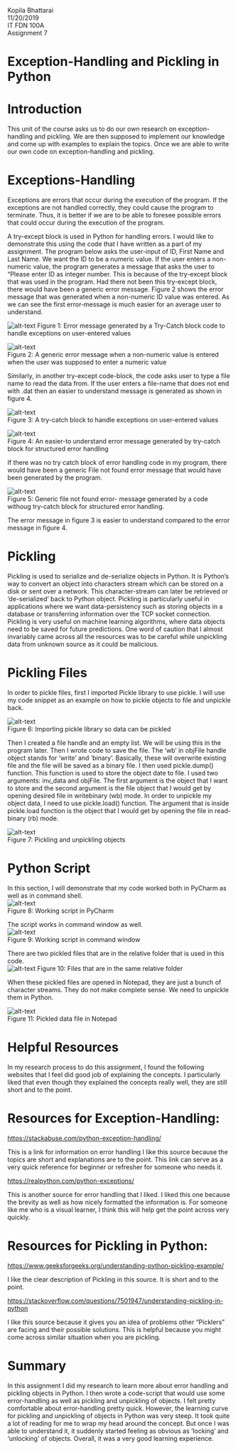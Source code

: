 
Kopila Bhattarai  
11/20/2019  
IT FDN 100A  
Assignment 7 

Exception-Handling and Pickling in Python
===


Introduction
== 

This unit of the course asks us to do our own research on exception-handling and pickling. We are then supposed to implement our knowledge and come up with examples to explain the topics. Once we are able to write our own code on exception-handling and pickling.

Exceptions-Handling
==  

Exceptions are errors that occur during the execution of the program. If the exceptions are not handled correctly, they could cause the program to terminate. Thus, it is better if we are to be able to foresee possible errors that could occur during the execution of the program.  

A try-except block is used in Python for handling errors. I would like to demonstrate this using the code that I have written as a part of my assignment.  The program below asks the user-input of ID, First Name and Last Name. We want the ID to be a numeric value. If the user enters a non-numeric value, the program generates a message that asks the user to “Please enter ID as integer number. This is because of the try-except block that was used in the program. Had there not been this try-except block, there would have been a generic error message. Figure 2 shows the error message that was generated when a non-numeric ID value was entered.  As we can see the first error-message is much easier for an average user to understand.  

![alt-text](images/Figure1.png)
Figure 1: Error message generated by a Try-Catch block code to handle exceptions on user-entered values  

![alt-text](images/Figure2.png)   
Figure 2: A generic error message when a non-numeric value is entered when the user was supposed to enter a numeric value  
    
Similarly, in another try-except code-block, the code asks user to type a file name to read the data from. If the user enters a file-name that does not end with .dat then an easier to understand message is generated as shown in figure 4.

![alt-text](images/Figure3.png)  
Figure 3: A try-catch block to handle exceptions on user-entered values  

![alt-text](images/Figure4.png)  
Figure 4: An easier-to understand error message generated by try-catch block for structured error handling  


If there was no try catch block of error handling code in my program, there would have been a generic File not found error message that would have been generated by the program.  
 
![alt-text](images/Figure5.png)  
Figure 5: Generic file not found error- message generated by a code withoug try-catch block for structured error handling.  


The error message in figure 3 is easier to understand compared to the error message in figure 4.  

Pickling  
==

Pickling is used to serialize and de-serialize objects in Python. It is Python’s way to convert an object into characters stream which can be stored on a disk or sent over a network. This character-stream can later be retrieved or ‘de-serialized’ back to Python object. Pickling is particularly useful in applications where we want data-persistency such as storing objects in a database or transferring information over the TCP socket connection. Pickling is very useful on machine learning algorithms, where data objects need to be saved for future predictions. One word of caution that I almost invariably came across all the resources was to be careful while unpickling data from unknown source as it could be malicious.  

Pickling Files
==

In order to pickle files, first I imported Pickle library to use pickle. I will use my code snippet as an example on
how to pickle objects to file and unpickle back.  

![alt-text](images/Figure6.png)  
Figure 6: Importing pickle library so data can be pickled  

Then I created a file handle and an empty list. We will be using this in the program later. Then I
wrote code to save the file. The ‘wb’ in objFile handle object stands for ‘write’ and ‘binary’.
Basically, these will overwrite existing file and the file will be saved as a binary file. I then used
pickle.dump() function. This function is used to store the object date to file. I used two
arguments: inv_data and objFile. The first argument is the object that I want to store
and the second argument is the file object that I would get by opening desired file in writebinary
(wb) mode. In order to unpickle my object data, I need to use pickle.load() function. The
argument that is inside pickle.load function is the object that I would get by opening the file in
read-binary (rb) mode.  

![alt-text](images/Figure7.png)  
Figure 7: Pickling and unpickling objects  

Python Script
==

In this section, I will demonstrate that my code worked both in PyCharm as well as in command
shell.  
![alt-text](images/Figure8.png)  
Figure 8: Working script in PyCharm  

The script works in command window as well.  
![alt-text](images/Figure9.png)  
Figure 9: Working script in command window  

There are two pickled files that are in the relative folder that is used in this code.  
![alt-text](images/Figure10.png)
Figure 10: Files that are in the same relative folder  

When these pickled files are opened in Notepad, they are just a bunch of character streams. They
do not make complete sense. We need to unpickle them in Python.  

![alt-text](images/Figure11.png)  
Figure 11: Pickled data file in Notepad  
 

Helpful Resources  
==  

In my research process to do this assignment, I found the following websites that I feel did good
job of explaining the concepts. I particularly liked that even though they explained the concepts
really well, they are still short and to the point.

Resources for Exception-Handling: 
===


https://stackabuse.com/python-exception-handling/  

This is a link for information on error handling I like this source because the topics are short and
explanations are to the point. This link can serve as a very quick reference for beginner or
refresher for someone who needs it.  

https://realpython.com/python-exceptions/  

This is another source for error handling that I liked. I liked this one because the brevity as well
as how nicely formatted the information is. For someone like me who is a visual learner, I think
this will help get the point across very quickly.  

Resources for Pickling in Python:  
===  

https://www.geeksforgeeks.org/understanding-python-pickling-example/  

I like the clear description of Pickling in this source. It is short and to the point.  

https://stackoverflow.com/questions/7501947/understanding-pickling-in-python  

I like this source because it gives you an idea of problems other “Picklers” are facing and their
possible solutions. This is helpful because you might come across similar situation when you are
pickling.  

Summary  
==  

In this assignment I did my research to learn more about error handling and pickling
objects in Python. I then wrote a code-script that would use some error-handling as well as
pickling and unpickling of objects.
I felt pretty comfortable about error-handling pretty quick. However, the learning curve
for pickling and unpickling of objects in Python was very steep. It took quite a lot of reading for
me to wrap my head around the concept. But once I was able to understand it, it suddenly started
feeling as obvious as ‘locking’ and ‘unlocking’ of objects. Overall, it was a very good learning experience. 
